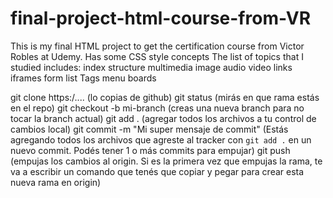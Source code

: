 # final-project-html-course-from-VR
This is my final  HTML project to get the certification course from Victor Robles at Udemy. Has some CSS  style concepts The list of topics that I studied includes: index structure multimedia image audio video links iframes form list Tags menu boards


git clone https:/.... (lo copias de github)
git status (mirás en que rama estás en el repo)
git checkout -b mi-branch (creas una nueva branch para no tocar la branch actual)
git add . (agregar todos los archivos a tu control de cambios local)
git commit -m "Mi super mensaje de commit" (Estás agregando todos los archivos que agreste al tracker con `git add .` en un nuevo commit. Podés tener 1 o más commits para empujar)
git push (empujas los cambios al origin. Si es la primera vez que empujas la rama, te va a escribir un comando que tenés que copiar y pegar para crear esta nueva rama en origin)